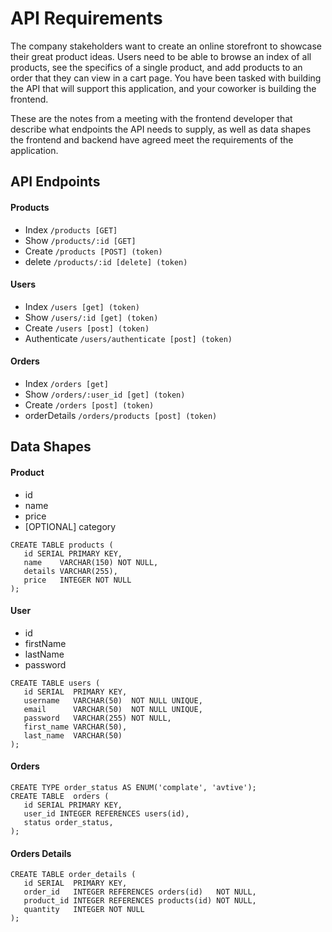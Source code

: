 # API Requirements
The company stakeholders want to create an online storefront to showcase their great product ideas. Users need to be able to browse an index of all products, see the specifics of a single product, and add products to an order that they can view in a cart page. You have been tasked with building the API that will support this application, and your coworker is building the frontend.

These are the notes from a meeting with the frontend developer that describe what endpoints the API needs to supply, as well as data shapes the frontend and backend have agreed meet the requirements of the application. 

## API Endpoints
#### Products

- Index  `/products [GET]`
- Show   `/products/:id [GET]`
- Create `/products [POST] (token)`
- delete `/products/:id [delete] (token)`

#### Users
- Index  `/users [get] (token)`
- Show   `/users/:id [get] (token)`
- Create `/users [post] (token)`
- Authenticate `/users/authenticate [post] (token)`

#### Orders
- Index  `/orders [get]`
- Show   `/orders/:user_id [get] (token)`
- Create `/orders [post] (token)`
- orderDetails `/orders/products [post] (token)`

## Data Shapes
#### Product
-  id
- name
- price
- [OPTIONAL] category
```
CREATE TABLE products (
   id SERIAL PRIMARY KEY,
   name    VARCHAR(150) NOT NULL,
   details VARCHAR(255), 
   price   INTEGER NOT NULL
);
```
#### User
- id
- firstName
- lastName
- password
```
CREATE TABLE users (
   id SERIAL  PRIMARY KEY,
   username   VARCHAR(50)  NOT NULL UNIQUE,
   email      VARCHAR(50)  NOT NULL UNIQUE,
   password   VARCHAR(255) NOT NULL,
   first_name VARCHAR(50),
   last_name  VARCHAR(50)
);
```
#### Orders
```
CREATE TYPE order_status AS ENUM('complate', 'avtive');
CREATE TABLE  orders (
   id SERIAL PRIMARY KEY, 
   user_id INTEGER REFERENCES users(id),
   status order_status,
);
```
#### Orders Details
```
CREATE TABLE order_details (
   id SERIAL  PRIMARY KEY,
   order_id   INTEGER REFERENCES orders(id)   NOT NULL,
   product_id INTEGER REFERENCES products(id) NOT NULL,
   quantity   INTEGER NOT NULL
);
```
